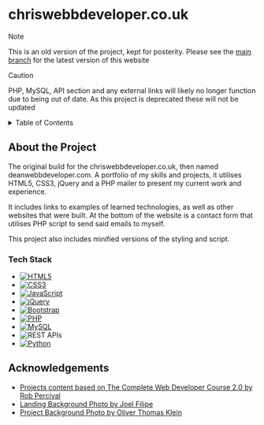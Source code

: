 # chriswebbdeveloper.co.uk

> [!NOTE]
> This is an old version of the project, kept for posterity. Please see the [main branch](https://github.com/ChrisWebbDeveloper/cv) for the latest version of this website

> [!CAUTION]
> PHP, MySQL, API section and any external links will likely no longer function due to being out of date. As this project is deprecated these will not be updated

<details>
    <summary>Table of Contents</summary>
    <ul>
        <li>
            <a href="#about-the-project">About the Project</a>
            <ul>
                <li><a href="#tech-stack">Tech Stack</a></li>
            </ul>
        </li>
        <li>
            <a href="#getting-started">Getting Started</a>
            <ul>
                <li><a href="#prerequisites">Prerequisites</a></li>
                <li><a href="#installation"></a>Installation</li>
            </ul>
        </li>
        <li><a href="#usage"></a>Usage</li>
        <li><a href="#acknowledgements">Acknowledgements</a></li>
    </ul>
</details>


## About the Project
The original build for the chriswebbdeveloper.co.uk, then named deanwebbdeveloper.com. A portfolio of my skills and projects, it utilises HTML5, CSS3, jQuery and a PHP mailer to present my current work and experience.

It includes links to examples of learned technologies, as well as other websites that were built. At the bottom of the website is a contact form that utilises PHP script to send said emails to myself.

This project also includes minified versions of the styling and script.

### Tech Stack
- [![HTML5](https://img.shields.io/badge/HTML5-dd4b25?style=for-the-badge&logo=html5&logoColor=white)](https://developer.mozilla.org/en-US/docs/Glossary/HTML5)
- [![CSS3](https://img.shields.io/badge/CSS3-254BDD?style=for-the-badge&logo=css3)](https://w3.org/Style/CSS/Overview.en.html)
- [![JavaScript](https://img.shields.io/badge/JavaScript-EFD81D?style=for-the-badge&logo=javascript&logoColor=black)](https://developer.mozilla.org/en-US/docs/Web/JavaScript)
- [![jQuery](https://img.shields.io/badge/jQuery-0769AD?style=for-the-badge&logo=jquery&logoColor=78CFF5)](https://jquery.com/)
- [![Bootstrap](https://img.shields.io/badge/Bootstrap-702CF5?style=for-the-badge&logo=bootstrap)](https://getbootstrap.com/)
- [![PHP](https://img.shields.io/badge/PHP-7A86B8?style=for-the-badge&logo=php&logoColor=white)](https://php.net)
- [![MySQL](https://img.shields.io/badge/MySQL-2b5d80?style=for-the-badge&logo=mysql&logoColor=white)](https://mysql.com/)
- ![REST APIs](https://img.shields.io/badge/REST%20APIs-444444?style=for-the-badge)
- [![Python](https://img.shields.io/badge/Python-FFDA4C?style=for-the-badge&logo=python)](https://python.org/)


## Acknowledgements
- [Projects content based on The Complete Web Developer Course 2.0 by Rob Percival](https://www.udemy.com/course/the-complete-web-developer-course-2/)
- [Landing Background Photo by Joel Filipe](https://unsplash.com/photos/white-jellyfishes-swims-_AjqGGafofE)
- [Project Background Photo by Oliver Thomas Klein](https://unsplash.com/photos/p0LlB8hVXS4)
